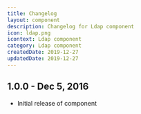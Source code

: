 ```yaml
---
title: Changelog
layout: component
description: Changelog for Ldap component
icon: ldap.png
icontext: Ldap component
category: Ldap component
createdDate: 2019-12-27
updatedDate: 2019-12-27
---
```


## 1.0.0 - Dec 5, 2016

* Initial release of component
